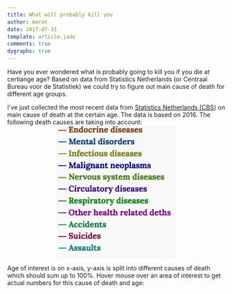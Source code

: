 ```yaml
---
title: What will probably kill you
author: marat
date: 2017-07-31
template: article.jade
comments: true
dygraphs: true
---
```


Have you ever wondered what is probably going to kill you if you die at certiange age?
Based on data from Statistics Netherlands (or Centraal Bureau voor de Statistiek)
we could try to figure out main cause of death for different age groups.

<span class="more"></span>

I've just collected the most recent data from [Statistics Netherlands (CBS)](https://www.cbs.nl)
on main cause of death at the certain age. The data is based on 2016. The following death causes are taking into account:
<img src="legend.png" alt="Legend" style="width: 276px; display: block; margin: 0 auto;" />

Age of interest is on x-axis, y-axis is split into different causes of death which should sum up to 100%.
Hover mouse over an area of interest to get actual numbers for this cause of death and age:
<div id="graph"></div>

<style>
.dygraph-legend { background: none; }
.dygraph-legend > span { display: none; }
.dygraph-legend > span.highlight { display: inline; }
</style>

<div id="graph" style="width:100%;"></div>
<div id="legend"></div>

<script>
var labels = [5,10,15,20,25,30,35,40,45,50,55,60,65,70,75,80,85];
var total = [106,55,79,183,315,366,480,608,1098,2043,3625,5564,8059,12444,14678,18383,24326];
var blood_dis = [1,2,2,2,0,6,4,4,2,5,7,11,13,36,30,48,75];
var infect = [14,0,2,4,11,6,5,12,18,20,49,88,124,205,279,326,563];
var cancer = [14,20,21,27,32,57,117,199,429,876,1774,2850,4295,6482,6925,7059,7139];
var endocr = [8,4,4,9,8,10,16,13,32,47,68,154,190,309,358,427,593];
var psych = [2,1,4,5,6,11,16,22,37,70,88,136,138,272,443,1016,2140];
var nerv_dis = [14,2,16,13,8,24,20,32,42,79,113,193,290,468,673,1138,1602];
var heart = [6,3,3,14,26,27,35,56,151,320,594,847,1340,2331,3097,4491,6847];
var respir = [4,6,1,3,9,6,8,10,29,55,147,322,512,877,1239,1748,2198];
var digestive = [2,0,0,0,5,9,11,9,37,91,132,222,317,370,437,555,711];
var skin = [0,0,0,0,0,0,1,0,0,1,1,6,7,7,17,20,40];
var conn_tissue = [0,0,0,1,6,1,0,7,10,10,21,26,42,78,93,118,204];
var urogen = [0,0,1,1,1,1,3,6,7,13,17,40,56,106,195,325,617];
var birth_defects = [12,5,1,7,7,7,5,8,12,18,44,60,52,29,10,8,5];
var abnormal_stuff = [8,3,3,12,27,17,39,47,70,127,193,260,320,498,484,525,618];
var transport_accidents = [7,4,8,32,54,39,24,20,19,37,43,39,31,47,43,59,76];
var accidental_falls = [3,1,0,3,6,1,4,1,14,25,40,50,82,128,192,355,679];
var accidental_drown = [4,3,3,3,2,3,1,6,5,6,4,5,8,10,6,10,2];
var accidental_pois = [0,0,0,3,16,18,25,14,22,17,17,15,8,9,4,5,8];
var accidents_other = [5,1,1,2,6,7,9,6,8,10,14,17,15,20,21,20,38];
var suicides = [0,0,9,39,73,102,122,118,142,195,239,208,197,140,100,86,60];
var assaults = [1,0,0,3,8,9,12,12,7,8,10,3,1,5,4,2,3];
var other_external = [1,0,0,0,4,2,2,4,5,13,10,12,21,17,27,42,108];

var data = [];
for (var age_group = 0; age_group < 17; ++age_group) {
  var arr = [];

  arr.push(labels[age_group]);

  arr.push(100 * endocr[age_group] / total[age_group]);
  arr.push(100 * psych[age_group] / total[age_group]);
  arr.push(100 * infect[age_group] / total[age_group]);
  arr.push(100 * cancer[age_group] / total[age_group]);
  arr.push(100 * nerv_dis[age_group] / total[age_group]);
  arr.push(100 * heart[age_group] / total[age_group]);
  arr.push(100 * respir[age_group] / total[age_group]);

  var other_medical = blood_dis[age_group] + digestive[age_group] + conn_tissue[age_group] + skin[age_group] + birth_defects[age_group] + abnormal_stuff[age_group] + urogen[age_group];
  arr.push(100 * other_medical / total[age_group]);

  var accidents = transport_accidents[age_group] + accidental_falls[age_group] + accidental_drown[age_group] + accidental_pois[age_group] + accidents_other[age_group];
  arr.push(100 * accidents / total[age_group]);
  arr.push(100 * suicides[age_group] / total[age_group]);

  arr.push(100 * (assaults[age_group] + other_external[age_group]) / total[age_group]);

  data.push(arr);
}

var labels = ['Age'];
labels.push('Endocrine diseases');
labels.push('Mental disorders');
labels.push('Infectious diseases');
labels.push('Malignant neoplasms');
labels.push('Nervous system diseases');
labels.push('Circulatory diseases');
labels.push('Respiratory diseases');
labels.push('Other health related deths');
labels.push('Accidents');
labels.push('Suicides');
labels.push('Assaults');

var g = new Dygraph(
    document.getElementById('graph'),
    data,
    {
      labels: labels.slice(),
      stackedGraph: true,
      xlabel: 'age',
      ylabel: 'percentage',

      //labelsDiv: 'legend',
      //labelsSeparateLines: true,
      //legend: 'always',

      highlightCircleSize: 2,
      strokeWidth: 1,
      strokeBorderWidth: null,

      highlightSeriesOpts: {
        strokeWidth: 3,
        strokeBorderWidth: 1,
        highlightCircleSize: 5
      }
    });
var updateSelection = function(ev) {
  if (g.isSeriesLocked()) {
    g.clearSelection();
  } else {
    g.setSelection(g.getSelection(), g.getHighlightSeries(), true);
  }
};
g.updateOptions({clickCallback: updateSelection}, true);
g.setSelection(false, 'Circulatory diseases');

</script>
